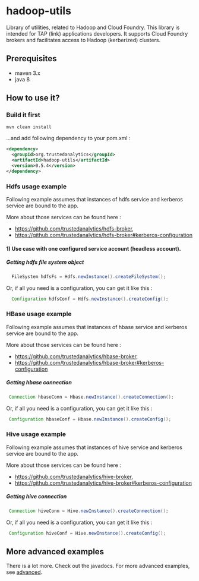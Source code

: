 # hadoop-utils
Library of utilities, related to Hadoop and Cloud Foundry. This library is intended for 
TAP (link) applications developers. It supports Cloud Foundry brokers and facilitates 
access to Hadoop (kerberized) clusters.

## Prerequisites 
*  maven 3.x
*  java 8
 
## How to use it?
### Build it first 

```
mvn clean install
```

...and add following dependency to your pom.xml :

```xml
<dependency>
  <groupId>org.trustedanalytics</groupId>
  <artifactId>hadoop-utils</artifactId>
  <version>0.5.4</version>
</dependency>
```

### Hdfs usage example
Following example assumes that instances of hdfs service and kerberos service are bound to the app.

More about those services can be found here : 
*  https://github.com/trustedanalytics/hdfs-broker,
*  https://github.com/trustedanalytics/hdfs-broker#kerberos-configuration

#### 1) Use case with one configured service account (headless account).

##### Getting hdfs file system object
```java
  FileSystem hdfsFs = Hdfs.newInstance().createFileSystem();
```

Or, if all you need is a configuration, you can get it like this : 

```java
  Configuration hdfsConf = Hdfs.newInstance().createConfig();
```
 
### HBase usage example
Following example assumes that instances of hbase service and kerberos service are bound to the app.

More about those services can be found here : 
*  https://github.com/trustedanalytics/hbase-broker,
*  https://github.com/trustedanalytics/hbase-broker#kerberos-configuration


##### Getting hbase connection

```java
 Connection hbaseConn = Hbase.newInstance().createConnection();
```

Or, if all you need is a configuration, you can get it like this :

```java
 Configuration hbaseConf = Hbase.newInstance().createConfig();
```

### Hive usage example
Following example assumes that instances of hive service and kerberos service are bound to the app.

More about those services can be found here :
*  https://github.com/trustedanalytics/hive-broker,
*  https://github.com/trustedanalytics/hive-broker#kerberos-configuration


##### Getting hive connection

```java
 Connection hiveConn = Hive.newInstance().createConnection();
```

Or, if all you need is a configuration, you can get it like this :

```java
 Configuration hiveConf = Hive.newInstance().createConfig();
```

## More advanced examples
There is a lot more. Check out the javadocs. For more advanced examples, see [advanced](docs/advanced.md).  
